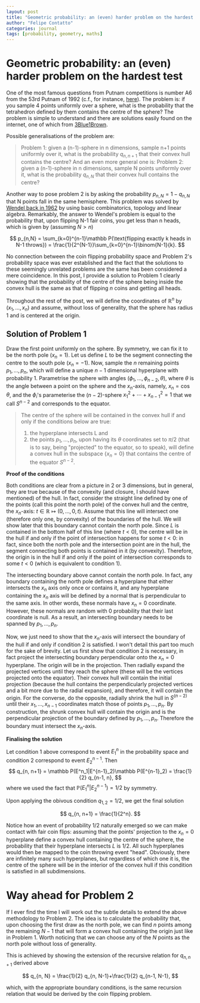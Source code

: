 ```yaml
---
layout: post
title: "Geometric probability: an (even) harder problem on the hardest test"
author: "Felipe Contatto"
categories: journal
tags: [probability, geometry, maths]
---
```

# Geometric probability: an (even) harder problem on the hardest test
One of the most famous questions from Putnam competitions is number A6 from the 53rd Putnam of 1992 (c.f., for instance, [here](https://prase.cz/kalva/putnam/putn92.html)). The problem is: if you sample 4 points uniformly over a sphere, what is the probability that the tetrahedron defined by them contains the centre of the sphere? The problem is simple to understand and there are solutions easily found on the internet, one of which from [3Blue1Brown](https://youtu.be/OkmNXy7er84?feature=shared).

Possible generalisations of the problem are: 
>Problem 1: given a (n-1)-sphere in n dimensions, sample n+1 points uniformly over it, what is the probability $q_{n, n+1}$ that their convex hull contains the centre? 
And an even more general one is:
>Problem 2: given a (n-1)-sphere in n dimensions, sample N points uniformly over it, what is the probability $q_{n,N}$ that their convex hull contains the centre?

Another way to pose problem 2 is by asking the probability $p_{n,N}=1-q_{n,N}$ that N points fall in the same hemisphere. This problem was solved by [Wendel back in 1962](https://www.mscand.dk/article/view/10655/8676) by using basic combinatorics, topology and linear algebra. Remarkably, the answer to Wendel's problem is equal to the probability that, upon flipping N-1 fair coins, you get less than n heads, which is given by (assuming $N>n$)

$$
p_{n,N} = \sum_{k=0}^{n-1}\mathbb P(\text{flipping exactly k heads in N-1 throws}) = \frac{1}{2^{N-1}}\sum_{k=0}^{n-1}\binom{N-1}{k}. 
$$

No connection between the coin flipping probability space and Problem 2's probability space was ever established and the fact that the solutions to these seemingly unrelated problems are the same has been considered a mere coincidence. In this post, I provide a solution to Problem 1 clearly showing that the probability of the centre of the sphere being inside the convex hull is the same as that of flipping $n$ coins and getting all heads.

Throughout the rest of the post, we will define the coordinates of $\mathbb{R}^n$ by $(x_1, \dots, x_n)$ and assume, without loss of generality, that the sphere has radius $1$ and is centered at the origin.

## Solution of Problem 1

Draw the first point uniformly on the sphere. By symmetry, we can fix it to be the north pole ($x_n=1$). Let us define $L$ to be the segment connecting the centre to the south pole ($x_n=-1$). Now, sample the $n$ remaining points $p_1, \dots, p_n$, which will define a unique $n-1$ dimensional hyperplane with probability $1$. Parametrise the sphere with angles $(\phi_1, \dots, \phi_{n-2}, \theta)$, where $\theta$ is the angle between a point on the sphere and the $x_n$-axis, namely, $x_n=\cos\theta$, and the $\phi_i$'s parameterise the $(n-2)$-sphere $x_1^2+\cdots+x_{n-1}^2=1$ that we call $S^{n-2}$ and corresponds to the equator.
 
>The centre of the sphere will be contained in the convex hull if and only if the conditions below are true:
>1. the hyperplane intersects L and
>2. the points $p_1, \dots, p_n$, upon having its $\theta$ coordinates set to $\pi/2$ (that is to say, being "projected" to the equator, so to speak), will define a convex hull in the subspace $\{x_n=0\}$ that contains the centre of the equator $S^{n-2}$.

**Proof of the conditions**

Both conditions are clear from a picture in $2$ or $3$ dimensions, but in general, they are true because of the convexity (and closure, I should have mentioned) of the hull. In fact, consider the straight line defined by one of the points (call this point the north pole) of the convex hull and the centre, the $x_n$-axis: $t\in\mathbb R \mapsto (0, \dots, 0, t)$. Assume that this line will intersect one (therefore only one, by convexity) of the boundaries of the hull. We will show later that this boundary cannot contain the north pole. Since $L$ is contained in the bottom half of this line (where $t<0$), the centre will be in the hull if and only if the point of intersection happens for some $t<0$: in fact, since both the north pole and the intersection point are in the hull, the segment connecting both points is contained in it (by convexity). Therefore, the origin is in the hull if and only if the point of intersection corresponds to some $t<0$ (which is equivalent to condition 1).

The intersecting boundary above cannot contain the north pole. In fact, any boundary containing the north pole defines a hyperplane that either intersects the $x_n$ axis only once or contains it, and any hyperplane containing the $x_n$ axis will be defined by a normal that is perpendicular to the same axis. In other words, these normals have $x_n=0$ coordinate. However, these normals are random with $0$ probability that their last coordinate is null. As a result, an intersecting boundary needs to be spanned by $p_1, \dots, p_n$.

Now, we just need to show that the $x_n$-axis will intersect the boundary of the hull if and only if condition 2 is satisfied. I won't detail this part too much for the sake of brevity. Let us first show that condition 2 is necessary, in fact project the intersecting boundary perpendicular onto the $x_n=0$ hyperplane. The origin will be in the projection. Then radially expand the projected vertices until they reach the sphere (these will be the vertices projected onto the equator). Their convex hull will contain the initial projection (because the hull contains the perpendicularly projected vertices and a bit more due to the radial expansion), and therefore, it will contain the origin. For the converse, do the opposite, radially shrink the hull in $S^(n-2)$ until their $x_1,\dots,x_{n-1}$ coordinates match those of points $p_1,\dots,p_n$. By construction, the shrunk convex hull will contain the origin and is the perpendicular projection of the boundary defined by $p_1, \dots, p_n$. Therefore the boundary must intersect the $x_n$-axis.

**Finalising the solution**

Let condition 1 above correspond to event $E^n_1$ in the probability space and condition 2 correspond to event $E^{n-1}_2$. Then
$$
q_{n, n+1} = \mathbb P(E^n_1|E^{n-1}_2)\mathbb P(E^{n-1}_2) = \frac{1}{2} q_{n-1, n},
$$
where we used the fact that $\mathbb P(E^n_1|E^{n-1}_2)=1/2$ by symmetry.

Upon applying the obivous condition $q_{1, 2}=1/2$, we get the final solution

$$
q_{n, n+1} = \frac{1}{2^n}.
$$

Notice how an event of probability $1/2$ naturally emerged so we can make contact with fair coin flips: assuming that the points' projection to the $x_n=0$ hyperplane define a convex hull containing the centre of the sphere, the probability that their hyperplane intersects $L$ is $1/2$. All such hyperplanes would then be mapped to the coin throwing event "head". Obviously, there are infinitely many such hyperplanes, but regardless of which one it is, the centre of the sphere will be in the interior of the convex hull if this condition is satisfied in all subdimensions.

# Way ahead for Problem 2
If I ever find the time I will work out the subtle details to extend the above methodology to Problem 2. The idea is to calculate the probability that, upon choosing the first draw as the north pole, we can find $n$ points among the remaining $N-1$ that will form a convex hull containing the origin just like in Problem 1. Worth noticing that we can choose any of the $N$ points as the north pole without loss of generality.

This is achieved by showing the extension of the recursive relation for $q_{n,n+1}$ derived above

$$
q_{n, N} = \frac{1}{2} q_{n, N-1}+\frac{1}{2} q_{n-1, N-1},
$$

which, with the appropriate boundary conditions, is the same recursion relation that would be derived by the coin flipping problem.